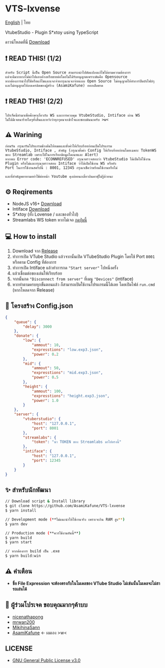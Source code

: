 # VTS-lxvense
[English](../README.md) | ไทย

VtubeStudio - Plugin S*xtoy using TypeScript

ดาวน์โหลดที่นี่ [Download](https://github.com/AsamiKafune/VTS-lxvense/releases/download/1.0.1/vtx-lxvense.zip)

## ❗ READ THIS! (1/2)

```
สำหรับ Script นี้เป็น Open Source สามารถนำไปดัดแปลงแก้ไขได้ตามความต้องการ
แต่จะดีมากหากไม่นำไปแอบอ้างหรือขายต่อโดยไม่ได้รับอนุญาตเพราะมันคือ Opensource
หากต้องการนำไปใช้หรือแก้ไขและแจกจ่ายกรุณาแจกจ่ายแบบ Open Source ไม่อนุญาตให้ทำการปิดบังไฟล์ๆ
และไม่อนุญาตให้ลบเครดิตของผู้สร้าง (AsamiKafune) ออกเด็ดขาด
```

## ❗ READ THIS! (2/2)

```
โปรเจ็คนี้ทำมาเพื่อศึกษาเกี่ยวกับ WS และการควบคุม VtubeStudio, Intiface ผ่าน WS
ไม่ได้มีเจตนาร้ายไดๆทั้งสิ้นและหวังว่าทุกๆคนจะเข้าใจและชอบมันนะครับ >w<
```

## ⚠ Warining

```
ก่อนรัน กรุณารันโปรแกรมข้างต้นให้หมดและตั้งค่าให้เรียบร้อยก่อนเปิดโปรแกรม
VtubeStudio, Intiface , สำคัญ (กรุณาตั้งค่า Config ให้เรียบร้อยก่อนโดยเฉพาะ TokenWS ของ Streamlab เพราะใช้ในการเรียกข้อมูลโดเนทและ Alert)
หากพบ Error code: 'ECONNREFUSED' กรุณาตรวจสอบว่า VtubeStudio ได้เปิดให้ใช้งาน Plugin หรือไม่และกรุณาตรวจสอบ Intiface ว่าได้เปิดใช้งาน WS หรือยัง
Port ในการใช้งานสคริปนี้ : 8001, 12345 กรุณาเช็คว่าพร้อมใช้งานหรือไม่

และที่สำคัญพยายามอย่าใช้ต่อหน้า Youtube คุงบ่อยนะเดี๋ยวบินคาฟุไม่รู้ด้วยนะ
```

## ⚙ Reqirements

-   NodeJS v16+ [Download](https://nodejs.org/)
-   Intiface [Download](https://intiface.com/desktop/)
-   S*xtoy (ทั้ง Lovense / และของทั่วไป)
-   Streamlabs WS token หากไม่เจอ [กดปุ่มนี้](https://streamlabs.com/dashboard#/settings/api-settings)

## 💻 How to install
1. Download จาก [Release](https://github.com/AsamiKafune/VTS-lxvense/releases)
2. ทำการเปิด VTube Studio แล้วจากนั้นเปิด VTubeStudio Plugin โดยใช้ Port `8001` หรือตาม Config ที่ต้องการ
3. ทำการเปิด Intiface แล้วทำการกด `"Start server"` ไปหนึ่งครั้ง
4. แล้วเชื่อมต่อของเล่นให้เรียบร้อย
5. จากนั้นกด `"Disconnect from server"` ที่เมนู `"Devices"` (intiface)
6. หากทำตามครบทุกขั้นตอนแล้ว ก็สามารถเปิดใช้งานโปรแกรมนี้ได้เลย โดยเปิดไฟล์ `run.cmd` (หากโหลดจาก Release)

## 📄 โครงสร้าง Config.json
```json
{
    "queue": {
        "delay": 3000
    },
    "donate": {
        "low": {
            "ammout": 10,
            "expresstions": "low.exp3.json",
            "power": 0.2
        },
        "mid": {
            "ammout": 50,
            "expresstions": "mid.exp3.json",
            "power": 0.5
        },
        "height": {
            "ammout": 100,
            "expresstions": "height.exp3.json",
            "power": 1.0
        }
    },
    "server": {
        "vtuberstudio": {
            "host": "127.0.0.1",
            "port": 8001
        },
        "streamlabs": {
            "token": "นำ TOKEN ของ Streamlabs มาใส่ตรงนี้"
        },
        "intiface": {
            "host": "127.0.0.1",
            "port": 12345
        }
    }
}
```

## ✨ สำหรับนักพัฒนา

```bash
// Download script & Install library
$ git clone https://github.com/AsamiKafune/VTS-lxvense
$ yarn install

// Development mode (**ไม่แนะนำให้ใช้งานจริง เพราะจะกิน RAM สูง**)
$ yarn dev

// Production mode (**ควรใช้งานอันนี้**)
$ yarn build
$ yarn start

// หากต้องการ build เป็น .exe 
$ yarn build:win
```

## ⚠ คำเตือน
-   **ชื่อ File Expression จะต้องตรงกับในโมเดลของ VTube Studio ไม่เช่นนั้นโมเดลจะไม่สารถเล่นได้**

## 🔮 ผู้ร่วมโปรเจค ขอบคุณมากๆค้าบบ

-   [nicenathapong](https://github.com/nicenathapong/)
-   [mrwan200](https://github.com/mrwan200/)
-   [MikihinaSann](https://github.com/MikihinaSann/)
-   [AsamiKafune](https://github.com/AsamiKafune/) <- ผมเอง >w<

## LICENSE

-   [GNU General Public License v3.0](./LICENSE)

